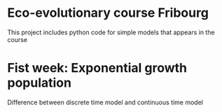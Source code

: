 # Eco-evolutionary course Fribourg

This project includes python code for simple models that appears in the course

# Fist week: Exponential growth population

Difference between discrete time model and continuous time model 